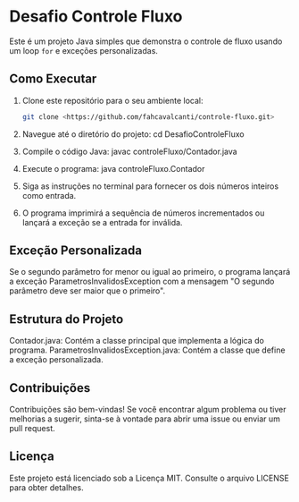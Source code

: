 # Desafio Controle Fluxo

Este é um projeto Java simples que demonstra o controle de fluxo usando um loop `for` e exceções personalizadas.

## Como Executar
1. Clone este repositório para o seu ambiente local:

   ```bash
   git clone <https://github.com/fahcavalcanti/controle-fluxo.git>

2. Navegue até o diretório do projeto: cd DesafioControleFluxo
3. Compile o código Java: javac controleFluxo/Contador.java
4. Execute o programa: java controleFluxo.Contador
5. Siga as instruções no terminal para fornecer os dois números inteiros como entrada.
6. O programa imprimirá a sequência de números incrementados ou lançará a exceção se a entrada for inválida.

## Exceção Personalizada
Se o segundo parâmetro for menor ou igual ao primeiro, o programa lançará a exceção ParametrosInvalidosException com a mensagem "O segundo parâmetro deve ser maior que o primeiro".

## Estrutura do Projeto
Contador.java: Contém a classe principal que implementa a lógica do programa.
ParametrosInvalidosException.java: Contém a classe que define a exceção personalizada.

## Contribuições
Contribuições são bem-vindas! Se você encontrar algum problema ou tiver melhorias a sugerir, sinta-se à vontade para abrir uma issue ou enviar um pull request.

## Licença
Este projeto está licenciado sob a Licença MIT. Consulte o arquivo LICENSE para obter detalhes.

